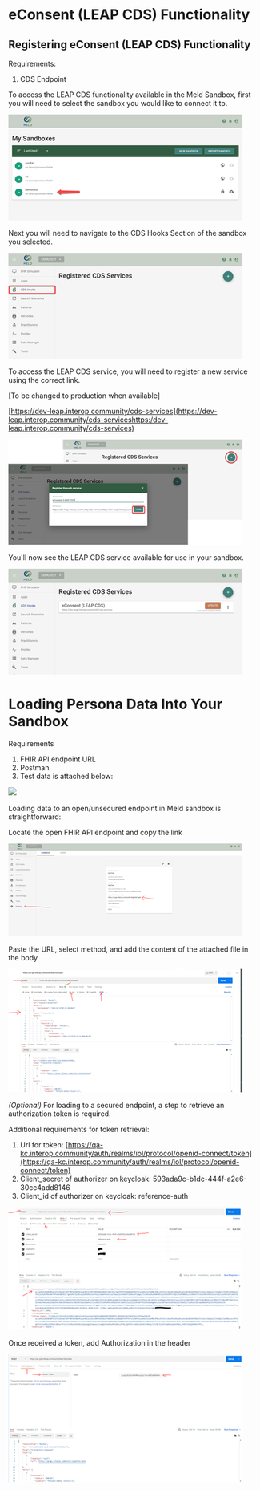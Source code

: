 # eConsent (LEAP CDS) Functionality

## Registering eConsent (LEAP CDS) Functionality


Requirements:

1. CDS Endpoint

To access the LEAP CDS functionality available in the Meld Sandbox, first you will need to select the sandbox you would like to connect it to.

![](RackMultipart20220308-4-182hplt_html_abcdc386338a73e5.png)

Next you will need to navigate to the CDS Hooks Section of the sandbox you selected.

![](RackMultipart20220308-4-182hplt_html_9929eb98acc5d8a.png)

To access the LEAP CDS service, you will need to register a new service using the correct link.

[To be changed to production when available]

[https://dev-leap.interop.community/cds-services](https://dev-leap.interop.community/cds-serviceshttps:/dev-leap.interop.community/cds-services)

![](RackMultipart20220308-4-182hplt_html_9d4700e55dab1b58.png)

You&#39;ll now see the LEAP CDS service available for use in your sandbox.

![](RackMultipart20220308-4-182hplt_html_256f74269aa32cc9.png)

# Loading Persona Data Into Your Sandbox

Requirements

1. FHIR API endpoint URL
2. Postman
3. Test data is attached below:

![](RackMultipart20220308-4-182hplt_html_789cd2dad09ef582.png)

Loading data to an open/unsecured endpoint in Meld sandbox is straightforward:

Locate the open FHIR API endpoint and copy the link

![](RackMultipart20220308-4-182hplt_html_8d683f97412c67ee.png)

Paste the URL, select method, and add the content of the attached file in the body

![](RackMultipart20220308-4-182hplt_html_4fbb05c20ddc4e75.png)

_(Optional)_ For loading to a secured endpoint, a step to retrieve an authorization token is required.

Additional requirements for token retrieval:

1. Url for token: [https://qa-kc.interop.community/auth/realms/iol/protocol/openid-connect/token](https://qa-kc.interop.community/auth/realms/iol/protocol/openid-connect/token)
2. Client\_secret of authorizer on keycloak: 593ada9c-b1dc-444f-a2e6-30cc4add8146
3. Client\_id of authorizer on keycloak: reference-auth

![](RackMultipart20220308-4-182hplt_html_ab5111b9d856d55d.png)

Once received a token, add Authorization in the header

![](RackMultipart20220308-4-182hplt_html_61183506b5b60390.png)